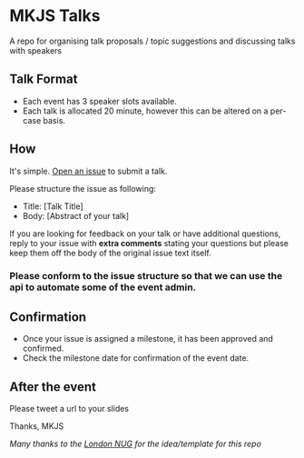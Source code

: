 # MKJS Talks

A repo for organising talk proposals / topic suggestions and discussing talks with speakers

## Talk Format

- Each event has 3 speaker slots available.  
- Each talk is allocated 20 minute, however this can be altered on a per-case basis.

## How
It's simple. [Open an issue](https://github.com/mkjs/talks/issues/new) to submit a talk.  

Please structure the issue as following:

- Title: [Talk Title]
- Body: [Abstract of your talk]

If you are looking for feedback on your talk or have additional questions, reply to your issue with  **extra comments** stating your questions but please keep them off the body of the original issue text itself.

### Please conform to the issue structure so that we can use the api to automate some of the event admin.

## Confirmation
- Once your issue is assigned a milestone, it has been approved and confirmed.  
- Check the milestone date for confirmation of the event date.

## After the event
Please tweet a url to your slides

Thanks,
MKJS

_Many thanks to the [London NUG](https://github.com/lnug) for the idea/template for this repo_
